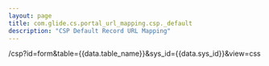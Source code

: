 ```yaml
---
layout: page
title: com.glide.cs.portal_url_mapping.csp._default
description: "CSP Default Record URL Mapping"
---
```

/csp?id=form&table={{data.table_name}}&sys_id={{data.sys_id}}&view=css